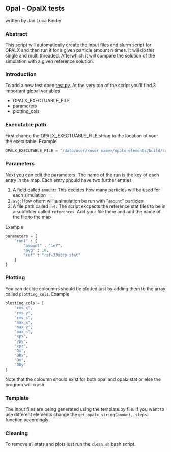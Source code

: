 ## Opal - OpalX tests
written by Jan Luca Binder

### Abstract
This script will automatically create the input files and slurm script for OPALX and then run it for a given particle amount n times. It will do this single and multi threaded. Afterwhich it will compare the solution of the simulation with a given reference solution. 

### Introduction

To add a new test open [test.py](test.py). At the very top of the script you'll find 3 important global variables
- OPALX_EXECTUABLE_FILE
- parameters
- plotting_cols

### Executable path
First change the OPALX_EXECTUABLE_FILE string to the location of your the executable.
Example
```python
OPALX_EXECUTABLE_FILE = "/data/user/<user name>/opalx-elements/build/src/opalx"
```

### Parameters
Next you can edit the parameters. The name of the run is the key of each entry in the map. Each entry should have two further entries
1. A field called `amount`: This decides how many particles will be used for each simulation
2. `avg`: How oftern will a simulation be run with  "`amount`" particles
3. A file path called `ref`: The script excpects the reference stat files to be in a subfolder called `references`. Add your file there and add the name of the file to the map

Example
```python
parameters = {
    "run1" : {
        "amount" : "1e7",
        "avg" : 10,
        "ref" : "ref-33step.stat"
    }
}

```

### Plotting
You can decide coloumns should be plotted just by adding them to the array called `plotting_cols`. 
Example
```python
plotting_cols = [
    "rms_x",
    "rms_y",
    "rms_s",
    "max_x",
    "max_y",
    "max_s",
    "xpx",
    "ypy",
    "zpz",
    "Dx",
    "DDx",
    "Dy",
    "DDy"
]
```
Note that the coloumn should exist for both opal and opalx stat or else the program will crash

### Template
The input files are being generated using the template.py file. If you want to use different elements change the `get_opalx_string(amount, steps)` function accordingly.

### Cleaning
To remove all stats and plots just run the `clean.sh` bash script. 